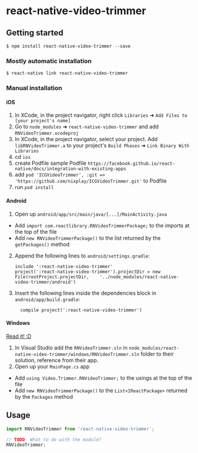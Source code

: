 
# react-native-video-trimmer

## Getting started

`$ npm install react-native-video-trimmer --save`

### Mostly automatic installation

`$ react-native link react-native-video-trimmer`

### Manual installation


#### iOS

1. In XCode, in the project navigator, right click `Libraries` ➜ `Add Files to [your project's name]`
2. Go to `node_modules` ➜ `react-native-video-trimmer` and add `RNVideoTrimmer.xcodeproj`
3. In XCode, in the project navigator, select your project. Add `libRNVideoTrimmer.a` to your project's `Build Phases` ➜ `Link Binary With Libraries`
5. cd `ios`
6. create Podfile sample Podfile `https://facebook.github.io/react-native/docs/integration-with-existing-apps`
7. add `pod 'ICGVideoTrimmer', :git => 'https://github.com/nixplay/ICGVideoTrimmer.git'` to Podfile
8. run `pod install`

#### Android

1. Open up `android/app/src/main/java/[...]/MainActivity.java`
  - Add `import com.reactlibrary.RNVideoTrimmerPackage;` to the imports at the top of the file
  - Add `new RNVideoTrimmerPackage()` to the list returned by the `getPackages()` method
2. Append the following lines to `android/settings.gradle`:
  	```
  	include ':react-native-video-trimmer'
  	project(':react-native-video-trimmer').projectDir = new File(rootProject.projectDir, 	'../node_modules/react-native-video-trimmer/android')
  	```
3. Insert the following lines inside the dependencies block in `android/app/build.gradle`:
  	```
      compile project(':react-native-video-trimmer')
  	```

#### Windows
[Read it! :D](https://github.com/ReactWindows/react-native)

1. In Visual Studio add the `RNVideoTrimmer.sln` in `node_modules/react-native-video-trimmer/windows/RNVideoTrimmer.sln` folder to their solution, reference from their app.
2. Open up your `MainPage.cs` app
  - Add `using Video.Trimmer.RNVideoTrimmer;` to the usings at the top of the file
  - Add `new RNVideoTrimmerPackage()` to the `List<IReactPackage>` returned by the `Packages` method


## Usage
```javascript
import RNVideoTrimmer from 'react-native-video-trimmer';

// TODO: What to do with the module?
RNVideoTrimmer;
```
  
